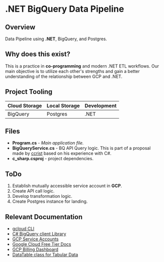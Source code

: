 # .NET BigQuery Data Pipeline 

 ## Overview
 Data Pipeline using **.NET**, BigQuery, and Postgres.

## Why does this exist?
This is a practice in **co-programming** and modern .NET ETL workflows. Our main objective is to utilize each other's strengths and gain a better understanding of the relationship between GCP and .NET.

## Project Tooling
| Cloud Storage | Local Storage | Development |
|---------------|---------------|-------------|
|   BigQuery    |   Postgres    |    .NET     |


## Files
- **Program.cs** - *Main application file.*
- **BigQueryService.cs** - BQ API Query logic. This is part of a proposal made by  [ccrist](https://github.com/crcrist) based on his experience with C#.
- **c_sharp.csproj** - project dependencies.

## ToDo 
1. Establish mutually accessible service account in **GCP**.
2. Create API call logic.
3. Develop transformation logic.
4. Create Postgres instance for landing.

## Relevant Documentation
- [gcloud CLI](https://cloud.google.com/sdk/docs/install)
- [C# BigQuery client Library](https://cloud.google.com/bigquery/docs/reference/libraries)
- [GCP Service Accounts](https://cloud.google.com/iam/docs/service-account-overview)
- [Google Cloud Free Tier Docs](https://cloud.google.com/free/docs/free-cloud-features)
- [GCP Billing Dashboard](https://console.cloud.google.com/billing)
- [DataTable class for Tabular Data](https://learn.microsoft.com/en-us/dotnet/api/system.data.datatable?view=net-8.0)


